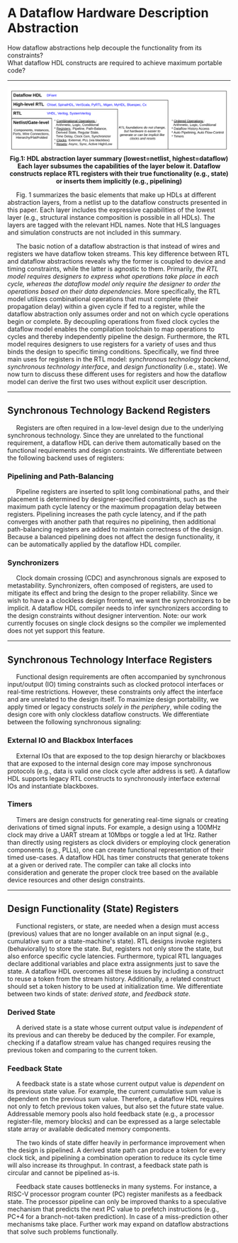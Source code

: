 # A Dataflow Hardware Description Abstraction

<p>
	How dataflow abstractions help decouple the functionality from its constraints? <br>
  What dataflow HDL constructs are required to achieve maximum portable code? 
</p>

---

<p align="center">
  <img src="../dataflow-abstraction/hdl-abstraction.svg"><br>
  <b>Fig.1: HDL abstraction layer summary (lowest=netlist, highest=dataflow)</b><br> 
  <b>Each layer subsumes the capabilities of the layer below it. Dataflow constructs replace RTL registers with their true functionality (e.g., state) or inserts them implicitly (e.g., pipelining)</b><br>
</p>



&nbsp;&nbsp;&nbsp;&nbsp; Fig. 1 summarizes the basic elements that make up HDLs at different abstraction layers, from a netlist up to the dataflow constructs presented in this paper. Each layer includes the expressive capabilities of the lowest layer (e.g., structural instance composition is possible in all HDLs). The layers are tagged with the relevant HDL names. Note that HLS languages and simulation constructs are not included in this summary. 

&nbsp;&nbsp;&nbsp;&nbsp; The basic notion of a dataflow abstraction is that instead of wires and registers we have dataflow token streams. This key difference between RTL and dataflow abstractions reveals why the former is coupled to device and timing constraints, while the latter is agnostic to them. Primarily, *the RTL model requires designers to express what operations take place in each cycle, whereas the dataflow model only require the designer to order the operations based on their data dependencies*. More specifically, the RTL model utilizes combinational operations that must complete (their propagation delay) within a given cycle if fed to a register, while the dataflow abstraction only assumes order and not on which cycle operations begin or complete. By decoupling operations from fixed clock cycles the dataflow model enables the compilation toolchain to map operations to cycles and thereby independently pipeline the design. Furthermore, the RTL model requires designers to use registers for a variety of uses and thus binds the design to specific timing conditions. Specifically, we find three main uses for registers in the RTL model: *synchronous technology backend*, *synchronous technology interface*, and *design functionality* (i.e., state). We now turn to discuss these different uses for registers and how the dataflow model can derive the first two uses without explicit user description.

---

## Synchronous Technology Backend Registers
&nbsp;&nbsp;&nbsp;&nbsp; Registers are often required in a low-level design due to the underlying synchronous technology. Since they are unrelated to the functional requirement, a dataflow HDL can derive them automatically based on the functional requirements and design constraints. 
We differentiate between the following backend uses of registers:

### Pipelining and Path-Balancing
&nbsp;&nbsp;&nbsp;&nbsp; Pipeline registers are inserted to split long combinational paths, and their placement is determined by designer-specified constraints, such as the maximum path cycle latency or the maximum propagation delay between registers. Pipelining increases the path cycle latency, and if the path converges with another path that requires no pipelining, then additional path-balancing registers are added to maintain correctness of the design. Because a balanced pipelining does not affect the design functionality, it can be automatically applied by the dataflow HDL compiler.   
### Synchronizers
&nbsp;&nbsp;&nbsp;&nbsp; Clock domain crossing (CDC) and asynchronous signals are exposed to metastability. Synchronizers, often composed of registers, are used to mitigate its effect and bring the design to the proper reliability. Since we wish to have a a clockless design frontend, we want the synchronizers to be implicit. A dataflow HDL compiler needs to infer synchronizers according to the design constraints without designer intervention. Note: our work currently focuses on single clock designs so the compiler we implemented does not yet support this feature.

---

## Synchronous Technology Interface Registers
&nbsp;&nbsp;&nbsp;&nbsp; Functional design requirements are often accompanied by synchronous input/output (IO) timing constraints such as clocked protocol interfaces or real-time restrictions. However, these constraints only affect the interface and are unrelated to the design itself. To maximize design portability, we apply timed or legacy constructs *solely in the periphery*, while coding the design core with only clockless dataflow constructs. We differentiate between the following synchronous signaling:
### External IO and Blackbox Interfaces
&nbsp;&nbsp;&nbsp;&nbsp; External IOs that are exposed to the top design hierarchy or blackboxes that are exposed to the internal design core may impose synchronous protocols (e.g., data is valid one clock cycle after address is set). A dataflow HDL supports legacy RTL constructs to synchronously interface external IOs and instantiate blackboxes. 
### Timers
&nbsp;&nbsp;&nbsp;&nbsp; Timers are design constructs for generating real-time signals or creating derivations of timed signal inputs. For example, a design using a 100MHz clock may drive a UART stream at 10Mbps or toggle a led at 1Hz. Rather than directly using registers as clock dividers or employing clock generation components (e.g., PLLs), one can create functional representation of their timed use-cases. A dataflow HDL has timer constructs that generate tokens at a given or derived rate. The compiler can take all clocks into consideration and generate the proper clock tree based on the available device resources and other design constraints. 

---

## Design Functionality (State) Registers
&nbsp;&nbsp;&nbsp;&nbsp; Functional registers, or state, are needed when a design must access (previous) values that are no longer available on an input signal (e.g., cumulative sum or a state-machine's state). RTL designs invoke registers (behaviorally) to store the state. But, registers not only store the state, but also enforce specific cycle latencies. Furthermore, typical RTL languages declare additional variables and place extra assignments just to save the state. A dataflow HDL overcomes all these issues by including a construct to reuse a token from the stream history. Additionally, a related construct should set a token history to be used at initialization time.
We differentiate between two kinds of state: *derived state*, and *feedback state*. 

### Derived State
&nbsp;&nbsp;&nbsp;&nbsp; A derived state is a state whose current output value is *independent* of its previous and can thereby be deduced by the compiler. For example, checking if a dataflow stream value has changed requires reusing the previous token and comparing to the current token. 

### Feedback State
&nbsp;&nbsp;&nbsp;&nbsp; A feedback state is a state whose current output value is *dependent* on its previous state value. For example, the current cumulative sum value is dependent on the previous sum value. Therefore, a dataflow HDL requires not only to fetch previous token values, but also set the future state value. Addressable memory pools also hold feedback state (e.g., a processor register-file, memory blocks) and can be expressed as a large selectable state array or available dedicated memory components.

&nbsp;&nbsp;&nbsp;&nbsp; The two kinds of state differ heavily in performance improvement when the design is pipelined. A derived state path can produce a token for every clock tick, and pipelining a combination operation to reduce its cycle time will also increase its throughput. In contrast, a feedback state path is circular and cannot be pipelined as-is. 

&nbsp;&nbsp;&nbsp;&nbsp; Feedback state causes bottlenecks in many systems. For instance, a RISC-V processor program counter (PC) register manifests as a feedback state. The processor pipeline can only be improved thanks to a speculative mechanism that predicts the next PC value to prefetch instructions (e.g., PC+4 for a branch-not-taken prediction). In case of a miss-prediction other mechanisms take place. Further work may expand on dataflow abstractions that solve such problems functionally.